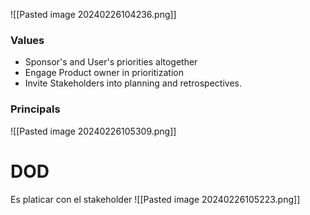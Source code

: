 ![[Pasted image 20240226104236.png]]

### Values
- Sponsor's and User's priorities altogether
- Engage Product owner in prioritization
- Invite Stakeholders into planning and retrospectives.
### Principals
![[Pasted image 20240226105309.png]]
# DOD
Es platicar con el stakeholder
![[Pasted image 20240226105223.png]]